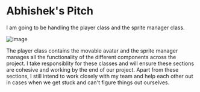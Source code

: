# Abhishek's Pitch

I am going to be handling the player class and the sprite manager class. 

![image](https://user-images.githubusercontent.com/113465664/223283398-b5c9a667-2952-4bf3-ab61-074e740b9804.png)

The player class contains the movable avatar and the sprite manager manages all the functionality of the different components across the project.
I take responsiblity for these classes and will ensure these sections are cohesive and working by the end of our project.
Apart from these sections, I still intend to work closely with my team and help each other out in cases when we get stuck and can't figure things out ourselves.
